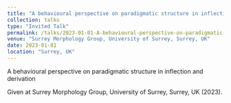 ```yaml
---
title: "A behavioural perspective on paradigmatic structure in inflection and derivation"
collection: talks
type: "Invited Talk"
permalink: /talks/2023-01-01-A-behavioural-perspective-on-paradigmatic-structur
venue: "Surrey Morphology Group, University of Surrey, Surrey, UK"
date: 2023-01-01
location: "Surrey, UK"
---
```


A behavioural perspective on paradigmatic structure in inflection and derivation

Given at Surrey Morphology Group, University of Surrey, Surrey, UK (2023).

